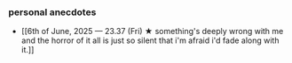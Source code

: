### personal anecdotes
- [[6th of June, 2025 — 23.37 (Fri) ★ something's deeply wrong with me and the horror of it all is just so silent that i'm afraid i'd fade along with it.]]